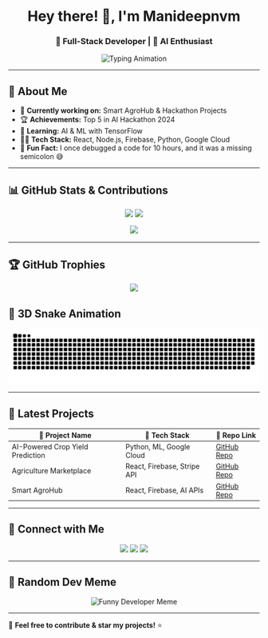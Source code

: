 <!-- Modern GitHub Profile README with 3D animations & stats -->

<h1 align="center">Hey there! 👋, I'm Manideepnvm </h1>
<h3 align="center">🚀 Full-Stack Developer | 🔬 AI Enthusiast </h3>

<p align="center">
  <img src="https://readme-typing-svg.herokuapp.com?font=Fira+Code&weight=600&pause=1000&color=00F7FF&center=true&vCenter=true&width=550&lines=Hey%2C+Welcome+to+my+GitHub!;I+am+a+Full-Stack+Developer;Passionate+about+AI+%26+Open-Source!;Let's+build+something+awesome!+%F0%9F%94%A5" alt="Typing Animation" />
</p>

---

## 🌟 About Me
- 🎯 **Currently working on:** Smart AgroHub & Hackathon Projects
- 🏆 **Achievements:** Top 5 in AI Hackathon 2024
- 🌱 **Learning:** AI & ML with TensorFlow
- 👨‍💻 **Tech Stack:** React, Node.js, Firebase, Python, Google Cloud
- 🎨 **Fun Fact:** I once debugged a code for 10 hours, and it was a missing semicolon 😅

---

## 📊 GitHub Stats & Contributions

<p align="center">
  <img src="https://github-readme-stats.vercel.app/api?username=Manideepnvm&show_icons=true&theme=tokyonight&hide_border=true" width="48%" />
  <img src="https://github-readme-streak-stats.herokuapp.com?user=Manideepnvm&theme=tokyonight&hide_border=true" width="48%" />
</p>

<p align="center">
  <img src="https://github-readme-stats.vercel.app/api/top-langs/?username=Manideepnvm&layout=compact&theme=tokyonight&hide_border=true" width="48%" />
</p>

---
## 🏆 GitHub Trophies  
<p align="center">
  <img src="https://github-profile-trophy.vercel.app/?username=Manideepnvm&theme=radical&margin-w=15&margin-h=15&row=2&column=4" />
</p>

## 🐍 3D Snake Animation

<p align="center">
  <img src="https://raw.githubusercontent.com/Platane/snk/output/github-contribution-grid-snake.svg" alt="3D Snake Animation">
</p>

---

## 🚀 Latest Projects
| 🚀 Project Name | 🌟 Tech Stack | 🔗 Repo Link |
|----------------|--------------|-------------|
| AI-Powered Crop Yield Prediction | Python, ML, Google Cloud | [GitHub Repo](#) |
| Agriculture Marketplace | React, Firebase, Stripe API | [GitHub Repo](#) |
| Smart AgroHub | React, Firebase, AI APIs | [GitHub Repo](#) |

---

## 📩 Connect with Me
<p align="center">
  <a href="https://github.com/Manideepnvm"><img src="https://img.shields.io/badge/GitHub-%2312100E.svg?style=for-the-badge&logo=Github&logoColor=white"/></a>
  <a href="https://www.linkedin.com/in/manideep-narnavaram-679a08288?utm_source=share&utm_campaign=share_via&utm_content=profile&utm_medium=android_app"><img src="https://img.shields.io/badge/LinkedIn-%230077B5.svg?style=for-the-badge&logo=linkedin&logoColor=white"/></a>
  <a href="mailto:narnavarammanideep@gmail.com"><img src="https://img.shields.io/badge/Gmail-%23D14836.svg?style=for-the-badge&logo=gmail&logoColor=white"/></a>
</p>

---

## 🤣 Random Dev Meme
<p align="center">
  <img src="https://i.imgur.com/dpJ9ruO.jpeg" width="500" alt="Funny Developer Meme">
</p>


---

🌟 **Feel free to contribute & star my projects!** ⭐
